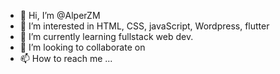 - 👋 Hi, I’m @AlperZM
- 👀 I’m interested in HTML, CSS, javaScript, Wordpress, flutter
- 🌱 I’m currently learning fullstack web dev.
- 💞️ I’m looking to collaborate on 
- 📫 How to reach me ...

<!---
AlperZM/AlperZM is a ✨ special ✨ repository because its `README.md` (this file) appears on your GitHub profile.
You can click the Preview link to take a look at your changes.
--->
